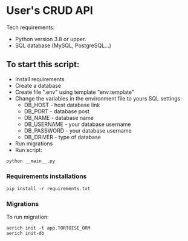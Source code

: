 # User's CRUD API

Tech requirements:
- Python version 3.8 or upper.
- SQL database (MySQL, PostgreSQL...)


## To start this script:
- Install requirements
- Create a database 
- Create file ".env" using template "env.template" 
- Change the variables in the environment file to yours SQL settings:
    * DB_HOST - host database link
    * DB_PORT - database post
    * DB_NAME - database name
    * DB_USERNAME - your database username
    * DB_PASSWORD - your database username
    * DB_DRIVER - type of database
- Run migrations
- Run script:
```
python __main__.py 
```

### Requirements installations 
```
pip install -r requirements.txt
```


### Migrations 
To run migration: 
```
aerich init -t app.TORTOISE_ORM
aerich init-db
```